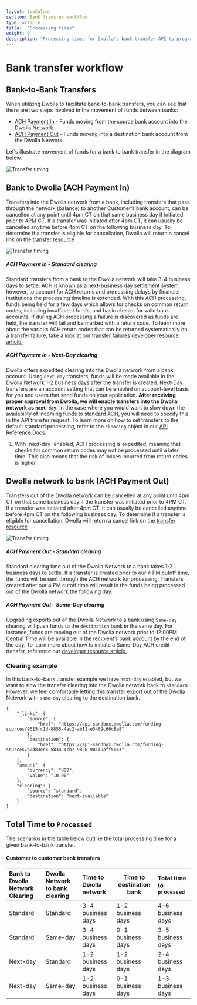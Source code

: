 ```yaml
---
layout: twoColumn
section: Bank transfer workflow
type: article
title:  "Processing times"
weight: 0
description: "Processing times for Dwolla's bank transfer API to programmatically send money online."
---
```


# Bank transfer workflow

## Bank-to-Bank Transfers

When utilizing Dwolla to facilitate bank-to-bank transfers, you can see that there are two steps involved in the movement of funds between banks:

* [ACH Payment In](/resources/bank-transfer-workflow/processing-times.html#bank-to-dwolla-ach-payment-in) - Funds moving from the source bank account into the Dwolla Network.
* [ACH Payment Out](/resources/bank-transfer-workflow/processing-times.html#dwolla-network-to-bank-ach-payment-out) - Funds moving into a destination bank account from the Dwolla Network.
  
Let's illustrate movement of funds for a bank to bank transfer in the diagram below.

![Transfer timing](/images/ACH_Transfer-timeline.png "Dwolla ACH transfer timeline")

## Bank to Dwolla (ACH Payment In)

Transfers into the Dwolla network from a bank, including transfers that pass through the network (balance) to another Customer’s bank account, can be cancelled at any point until 4pm CT on that same business day if initiated prior to 4PM CT. If a transfer was initiated after 4pm CT, it can usually be cancelled anytime before 4pm CT on the following business day. To determine if a transfer is eligible for cancellation, Dwolla will return a cancel link on the [transfer resource](https://docs.dwolla.com/#cancel-a-transfer)

![Transfer timing](/images/ACH_Next-Day.png "Dwolla ACH transfer timing, pay in")

##### ACH Payment In - Standard clearing

Standard transfers from a bank to the Dwolla network will take 3-4 business days to settle. ACH is known as a next-business day settlement system, however, to account for ACH returns and processing delays by financial institutions the processing timeline is extended. With this ACH processing, funds being held for a few days which allows for checks on common return codes; including insufficient funds, and basic checks for valid bank accounts. If during ACH processing a failure is discovered as funds are held, the transfer will fail and be marked with a return code. To learn more about the various ACH return codes that can be returned systematically on a transfer failure, take a look at our [transfer failures developer resource article.](https://developers.dwolla.com/resources/bank-transfer-workflow/transfer-failures.html)

##### ACH Payment In - Next-Day clearing

Dwolla offers expedited clearing into the Dwolla network from a bank account. Using `next-day` transfers, funds will be made available in the Dwolla Network 1-2 business days after the transfer is created.
Next-Day transfers are an account setting that can be enabled on account-level basis for you and users that send funds on your application. **After receiving proper approval from Dwolla, we will enable transfers into the Dwolla network as `next-day`.** In the case where you would want to slow down the availability of incoming funds to standard ACH, you will need to specify this in the API transfer request. To learn more on how to set transfers to the default standard processing, refer to the `clearing` object in our [API Reference Docs](https://docs.dwolla.com/#clearing-json-object).

<ol class = "alerts">
  <li class = "alert icon-alert-alert">
    With `next-day` enabled, ACH processing is expedited, meaning that checks for common return codes may not be processed until a later time. This also means that the risk of losses incurred from return codes is higher.
  </li>
</ol>

## Dwolla network to bank (ACH Payment Out)

Transfers out of the Dwolla network can be cancelled at any point until 4pm CT on that same business day if the transfer was initiated prior to 4PM CT. If a transfer was initiated after 4pm CT, it can usually be cancelled anytime before 4pm CT on the following business day. To determine if a transfer is eligible for cancellation, Dwolla will return a cancel link on the [transfer resource](https://docs.dwolla.com/#cancel-a-transfer)

![Transfer timing](/images/ACH_Same-Day.png "Dwolla ACH transfer timing, pay out")

##### ACH Payment Out - Standard clearing

Standard clearing time out of the Dwolla Network to a bank takes 1-2 business days to settle. If a transfer is created prior to our 4 PM cutoff time, the funds will be sent through the ACH network for processing. Transfers created after our 4 PM cutoff time will result in the funds being processed out of the Dwolla network the following day.

##### ACH Payment Out - Same-Day clearing

Upgrading exports out of the Dwolla Network to a bank  using `Same-day` clearing will push funds to the `destination` bank in the same day. For instance, funds are moving out of the Dwolla network prior to 12:00PM Central Time will be available in the recipient’s bank account by the end of the day.
To learn more about how to initiate a Same-Day ACH credit transfer, reference our [developer resource article.](/resources/same-day-ach.html)

### Clearing example

In this bank-to-bank transfer example we have `next-day` enabled, but we want to slow the transfer clearing into the Dwolla network back to `standard`. However, we feel comfortable letting this transfer export out of the Dwolla Network with `same-day` clearing to the destination bank.

```noselect
{
    "_links": {
        "source": {
            "href": "https://api-sandbox.dwolla.com/funding-sources/9615fc1d-8855-4ac2-ab11-e5469c66c8e8"
        },
        "destination": {
            "href": "https://api-sandbox.dwolla.com/funding-sources/b2d83ee5-5834-4cb7-9820-98149aff5063"
        }
    },
    "amount": {
        "currency": "USD",
        "value": "10.00"
    },
    "clearing": {
        "source": "standard",
        "destination": "next-available"
    }
}
```

## Total Time to `Processed`

The scenarios in the table below outline the total processing time for a given bank-to-bank transfer.

#### Customer to customer bank transfers

| Bank to Dwolla Network Clearing  | Dwolla Network to bank clearing | Time to Dwolla network | Time to destination bank  | Total time to `processed` |
|:------------------------|:------------------------|:-----------------------|---------------------------|:--------------------------|
|     Standard            | Standard                | 3-4 business days      |   1-2 business days       |     4-6 business days     |
|     Standard            | Same-day                | 3-4 business days      |   0-1 business days       |     3-5 business days     |
|     Next-day            | Standard                | 1-2 business days      |   1-2 business days       |     2-4 business days     |
|     Next-day            | Same-day                | 1-2 business days      |   0-1 business days       |     1-3 business days     |